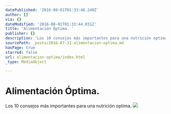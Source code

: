 ```yaml
---
datePublished: '2016-08-01T01:33:46.249Z'
author: []
via: {}
dateModified: '2016-08-01T01:33:44.031Z'
title: 'Alimentación Óptima. '
publisher: {}
description: 'Los 10 consejos más importantes para una nutrición optima. '
sourcePath: _posts/2016-07-31-alimentacion-optima.md
hasPage: true
starred: false
url: alimentacion-optima/index.html
_type: MediaObject

---
```

# Alimentación Óptima. 

Los 10 consejos más importantes para una nutrición optima. ![](https://the-grid-user-content.s3-us-west-2.amazonaws.com/dbd44646-2b80-4a99-847e-677e9497356f.jpg)